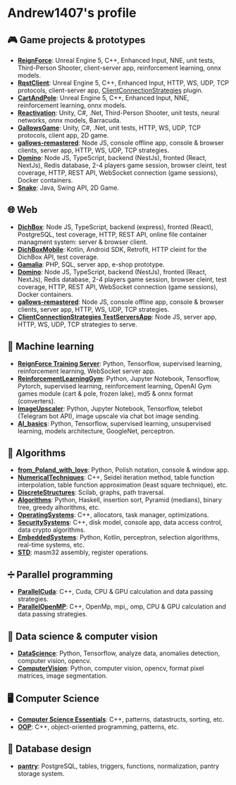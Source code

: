 # Andrew1407's profile

<!--
**Andrew1407/Andrew1407** is a ✨ _special_ ✨ repository because its `README.md` (this file) appears on your GitHub profile.

Here are some ideas to get you started:

- 🔭 I’m currently working on ...
- 🌱 I’m currently learning ...
- 👯 I’m looking to collaborate on ...
- 🤔 I’m looking for help with ...
- 💬 Ask me about ...
- 📫 How to reach me: ...
- 😄 Pronouns: ...
- ⚡ Fun fact: ...
-->

## 🎮 Game projects & prototypes

+ **[ReignForce](https://github.com/Andrew1407/ReignForce)**: Unreal Engine 5, C++, Enhanced Input, NNE, unit tests, Third-Person Shooter, client-server app, reinforcement learning, onnx models.
+ **[RqstClient](https://github.com/Andrew1407/RqstClient)**: Unreal Engine 5, C++, Enhanced Input, HTTP, WS, UDP, TCP protocols, client-server app, [ClientConnectionStrategies](https://github.com/Andrew1407/ClientConnectionStrategies) plugin.
+ **[CartAndPole](https://github.com/Andrew1407/CartAndPole)**: Unreal Engine 5, C++, Enhanced Input, NNE, reinforcement learning, onnx models.
+ **[Reactivation](https://github.com/Andrew1407/Reactivation)**: Unity, C#, .Net, Third-Person Shooter, unit tests, neural networks, onnx models, Barracuda.
+ **[GallowsGame](https://github.com/Andrew1407/GallowsGame)**: Unity, C#, .Net, unit tests, HTTP, WS, UDP, TCP protocols, client app, 2D game.
+ **[gallows-remastered](https://github.com/Andrew1407/gallows-remastered)**: Node JS, console offline app, console & browser clients, server app, HTTP, WS, UDP, TCP strategies.
+ **[Domino](https://github.com/Andrew1407/Domino)**: Node JS, TypeScript, backend (NestJs), fronted (React, NextJs), Redis database, 2-4 players game session, browser cleint, test coverage, HTTP, REST API, WebSocket connection (game sessions), Docker containers.
+ **[Snake](https://github.com/Andrew1407/Snake)**: Java, Swing API, 2D Game.

## 🌐 Web

+ **[DichBox](https://github.com/Andrew1407/DichBox)**: Node JS, TypeScript, backend (express), fronted (React), PostgreSQL, test coverage, HTTP, REST API, online file container managment system: server & browser client.
+ **[DichBoxMobile](https://github.com/Andrew1407/DichBoxMobile)**: Kotlin, Android SDK, Retrofit, HTTP cleint for the DichBox API, test coverage.
+ **[Gamalia](https://github.com/Andrew1407/Gamalia)**: PHP, SQL, server app, e-shop prototype.
+ **[Domino](https://github.com/Andrew1407/Domino)**: Node JS, TypeScript, backend (NestJs), fronted (React, NextJs), Redis database, 2-4 players game session, browser cleint, test coverage, HTTP, REST API, WebSocket connection (game sessions), Docker containers.
+ **[gallows-remastered](https://github.com/Andrew1407/gallows-remastered)**: Node JS, console offline app, console & browser clients, server app, HTTP, WS, UDP, TCP strategies.
+ **[ClientConnectionStrategies TestServersApp](https://github.com/Andrew1407/ClientConnectionStrategies/tree/main/TestServersApp)**: Node JS, server app, HTTP, WS, UDP, TCP strategies to serve.

## 🧠 Machine learning

+ **[ReignForce Training Server](https://github.com/Andrew1407/ReignForce/tree/main/TrainigServer)**: Python, Tensorflow, supervised learning, reinforcement learning, WebSocket server app.
+ **[ReinforcementLearningGym](https://github.com/Andrew1407/ReinforcementLearningGym)**: Python, Jupyter Notebook, Tensorflow, Pytorch, supervised learning, reinforcement learning, OpenAI Gym games module (cart & pole, frozen lake), md5 & onnx format (converters).
+ **[ImageUpscaler](https://github.com/Andrew1407/ImageUpscaler)**: Python, Jupyter Notebook, Tensorflow, telebot (Telegram bot API), image upscale via chat bot image sending.
+ **[AI_basics](https://github.com/Andrew1407/AI_basics)**: Python, Tensorflow, supervised learning, unsupervised learning, models architecture, GoogleNet, perceptron.

## 📐 Algorithms

+ **[from_Poland_with_love](https://github.com/Andrew1407/from_Poland_with_love)**: Python, Polish notation, console & window app.
+ **[NumericalTechniques](https://github.com/Andrew1407/NumericalTechniques)**: C++, Seidel iteration method, table function interpolation, table function approximation (least square technique), etc.
+ **[DiscreteStructures](https://github.com/Andrew1407/DiscreteStructures)**: Scilab, graphs, path traversal.
+ **[Algorithms](https://github.com/Andrew1407/Algorithms)**: Python, Haskell, insertion sort, Pyramid (medians), binary tree, greedy alhorithms, etc.
+ **[OperatingSystems](https://github.com/Andrew1407/OperatingSystems)**: C++, allocators, task manager, optimizations.
+ **[SecuritySystems](https://github.com/Andrew1407/SecuritySystems)**: C++, disk model, console app, data access control, data crypto algorithms.
+ **[EmbeddedSystems](https://github.com/Andrew1407/EmbeddedSystems)**: Python, Kotlin, perceptron, selection algorithms, real-time systems, etc.
+ **[STD](https://github.com/Andrew1407/STD)**: masm32 assembly, register operations.

## ➗ Parallel programming

+ **[ParallelCuda](https://github.com/Andrew1407/ParallelCuda)**: C++, Cuda, CPU & GPU calculation and data passing strategies.
+ **[ParallelOpenMP](https://github.com/Andrew1407/ParallelOpenMP)**: C++, OpenMp, mpi,, omp, CPU & GPU calculation and data passing strategies.

## 🤖 Data science & computer vision

+ **[DataScience](https://github.com/Andrew1407/DataScience)**: Python, Tensorflow, analyze data, anomalies detection, computer vision, opencv.
+ **[ComputerVision](https://github.com/Andrew1407/ComputerVision)**: Python, computer vision, opencv, format pixel matrices, image segmentation.

## 🖥️ Computer Science

+ **[Computer Science Essentials](https://github.com/Andrew1407/ComputerScienceEssentials)**: C++, patterns, datastructs, sorting, etc.
+ **[OOP](https://github.com/Andrew1407/OOP)**: C++, object-oriented programming, patterns, etc.

## 💽 Database design
+ **[pantry](https://github.com/Andrew1407/pantry)**: PostgreSQL, tables, triggers, functions, normalization, pantry storage system.
